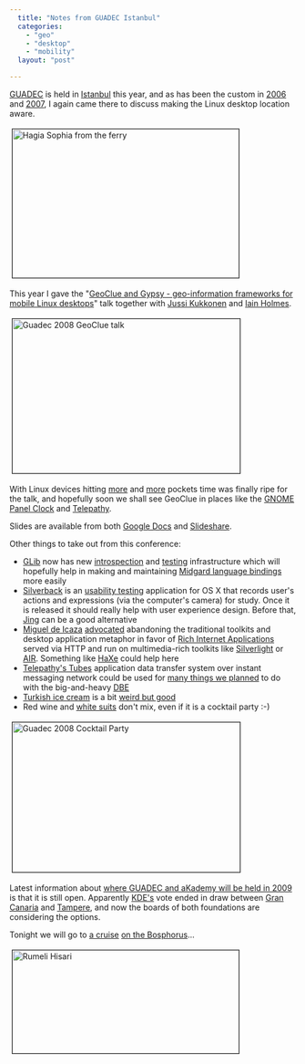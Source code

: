 ```yaml
---
  title: "Notes from GUADEC Istanbul"
  categories: 
    - "geo"
    - "desktop"
    - "mobility"
  layout: "post"

---
```

<p>
<a href="http://guadec.org/">GUADEC</a> is held in <a href="http://en.wikipedia.org/wiki/Istanbul">Istanbul</a> this year, and as has been the custom in <a href="http://bergie.iki.fi/blog/synchronization-and-the-free-software-desktop-in-guadec/">2006</a> and <a href="http://bergie.iki.fi/blog/geoclue_is_appearing/">2007</a>, I again came there to discuss making the Linux desktop location aware. 
</p><p>
<img src="https://d2vqpl3tx84ay5.cloudfront.net/Guadec_2008_Aya_Sofiya.jpg" height="261" width="398" border="1" hspace="4" vspace="4" alt="Hagia Sophia from the ferry" title="Hagia Sophia from the ferry" /></p><p>
This year I gave the "<a href="http://guadec.expectnation.com/guadec08/public/schedule/detail/32">GeoClue and Gypsy - geo-information frameworks for mobile Linux desktops</a>" talk together with <a href="http://vilunki.wordpress.com/">Jussi Kukkonen</a> and <a href="http://blogs.gnome.org/iain/">Iain Holmes</a>. 
</p><p>
<img src="https://d2vqpl3tx84ay5.cloudfront.net/Guadec_2008_GeoClue_map.jpg" height="271" width="400" border="1" hspace="4" vspace="4" alt="Guadec 2008 GeoClue talk" title="Guadec 2008 GeoClue talk" /></p><p>
With Linux devices hitting <a href="http://www.openmoko.com/">more</a> and <a href="http://europe.nokia.com/A4568578">more</a> pockets time was finally ripe for the talk, and hopefully soon we shall see GeoClue in places like the <a href="http://linuxowns.wordpress.com/2008/03/26/gnome-222-clock-in-ubuntu-710/">GNOME Panel Clock</a> and <a href="http://telepathy.freedesktop.org/wiki/">Telepathy</a>.
</p><p>
Slides are available from both <a href="http://docs.google.com/Presentation?id=dd4m6zsj_5z2jbjqc9">Google Docs</a> and <a href="http://www.slideshare.net/bergie/geoclue-and-gypsy/">Slideshare</a>.
</p><p>
Other things to take out from this conference:
</p><ul><li><a href="http://www.gtk.org/">GLib</a> now has new <a href="http://live.gnome.org/GObjectIntrospection/">introspection</a> and <a href="http://blogs.gnome.org/timj/2008/06/24/23062008-writing-unit-tests-with-glib/">testing</a> infrastructure which will hopefully help in making and maintaining <a href="http://bergie.iki.fi/blog/midgard_2-more_than_just_php-more_than_just_cms/">Midgard language bindings</a> more easily</li>
<li><a href="http://www.silverbackapp.com/">Silverback</a> is an <a href="http://en.wikipedia.org/wiki/Usability_testing">usability testing</a> application for OS X that records user's actions and expressions (via the computer's camera) for study. Once it is released it should really help with user experience design. Before that, <a href="http://www.jingproject.com/">Jing</a> can be a good alternative</li>
<li><a href="http://tirania.org/blog/">Miguel de Icaza</a> <a href="http://tirania.org/blog/archive/2008/Jul-08.html">advocated</a> abandoning the traditional toolkits and desktop application metaphor in favor of <a href="http://en.wikipedia.org/wiki/Rich_Internet_application">Rich Internet Applications</a> served via HTTP and run on multimedia-rich toolkits like <a href="http://www.mono-project.com/Moonlight">Silverlight</a> or <a href="http://www.adobe.com/devnet/air/">AIR</a>. Something like <a href="http://haxe.org/doc/intro">HaXe</a> could help here</li>
<li><a href="http://telepathy.freedesktop.org/wiki/Tubes">Telepathy's Tubes</a> application data transfer system over instant messaging network could be used for <a href="http://bergie.iki.fi/blog/finding-resources-automatically-in-openpsa/">many things we planned</a> to do with the big-and-heavy <a href="http://bergie.iki.fi/blog/first-look-at-digital-business-ecosystem/">DBE</a></li>
<li><a href="http://en.wikipedia.org/wiki/Dondurma">Turkish ice cream</a> is a bit <a href="http://live.gnome.org/GUADEC/2008/Events/IceCreamDeathmatch">weird but good</a></li>
<li>Red wine and <a href="http://www.deathmonkey.org/view/being-a-monkey.html">white suits</a> don't mix, even if it is a cocktail party :-)</li>
</ul><p>
<img src="https://d2vqpl3tx84ay5.cloudfront.net/Guadec_2008_Cocktail_Party.jpg" height="263" width="400" border="1" hspace="4" vspace="4" alt="Guadec 2008 Cocktail Party" title="Guadec 2008 Cocktail Party" /></p><p>
Latest information about <a href="http://www.gnome.org/~behdad/akademy+guadec-2009-bids/">where GUADEC and aKademy will be held in 2009</a> is that it is still open. Apparently <a href="http://www.kde.org/">KDE's</a> vote ended in draw between <a href="http://grancanariadesktopmeeting.eslic.es/index.php/Portada_english">Gran Canaria</a> and <a href="http://bergie.iki.fi/blog/tampere_is_a_candidate_for_guadec_and_akademy_2009/">Tampere</a>, and now the boards of both foundations are considering the options.
</p><p>
Tonight we will go to <a href="http://cass.no-ip.com/~cassidy/blog/index.php/post/2008/07/10/Collabora-boat-party-tonight">a cruise</a> <a href="http://flickr.com/search/?q=bosphorus&amp;m=tags&amp;ss=2&amp;s=int">on the Bosphorus</a>...
</p><p>
<img src="https://d2vqpl3tx84ay5.cloudfront.net/Guadec_2008_Rumeli_Hisari-1.jpg" height="181" width="398" border="1" hspace="4" vspace="4" alt="Rumeli Hisari" title="Rumeli Hisari" /></p>
